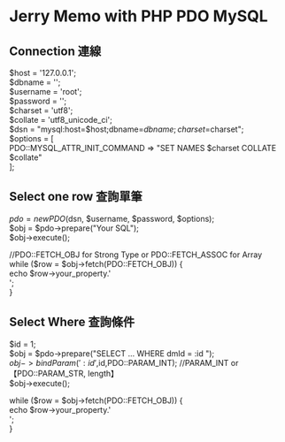 # Jerry Memo with PHP PDO MySQL
 
## Connection 連線

$host = '127.0.0.1';  
$dbname = '';  
$username = 'root';  
$password = '';  
$charset = 'utf8';  
$collate = 'utf8_unicode_ci';  
$dsn = "mysql:host=$host;dbname=$dbname;charset=$charset";  
$options = [  
    PDO::MYSQL_ATTR_INIT_COMMAND => "SET NAMES $charset COLLATE $collate"  
];  

## Select one row 查詢單筆

$pdo = new PDO($dsn, $username, $password, $options);  
$obj = $pdo->prepare("Your SQL");  
$obj->execute();  

//PDO::FETCH_OBJ for Strong Type or PDO::FETCH_ASSOC for Array  
while ($row = $obj->fetch(PDO::FETCH_OBJ)) {  
    echo $row->your_property.'<br/>';  
}  

## Select Where 查詢條件
$id = 1;  
$obj = $pdo->prepare("SELECT ... WHERE dmId = :id ");  
$obj->bindParam(':id',$id,PDO::PARAM_INT); //PARAM_INT or 【PDO::PARAM_STR, length】  
$obj->execute();  

while ($row = $obj->fetch(PDO::FETCH_OBJ)) {  
    echo $row->your_property.'<br/>';  
}  
